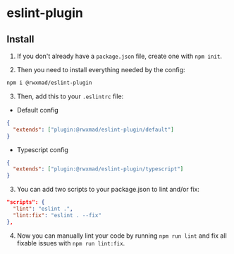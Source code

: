 # eslint-plugin

## Install

1. If you don't already have a `package.json` file, create one with `npm init`.

2. Then you need to install everything needed by the config:

```bash
npm i @rwxmad/eslint-plugin
```

3. Then, add this to your `.eslintrc` file:

- Default config

```json
{
  "extends": ["plugin:@rwxmad/eslint-plugin/default"]
}
```

- Typescript config

```json
{
  "extends": ["plugin:@rwxmad/eslint-plugin/typescript"]
}
```

3. You can add two scripts to your package.json to lint and/or fix:

```json
"scripts": {
  "lint": "eslint .",
  "lint:fix": "eslint . --fix"
},
```

4. Now you can manually lint your code by running `npm run lint` and fix all fixable issues with `npm run lint:fix`.
